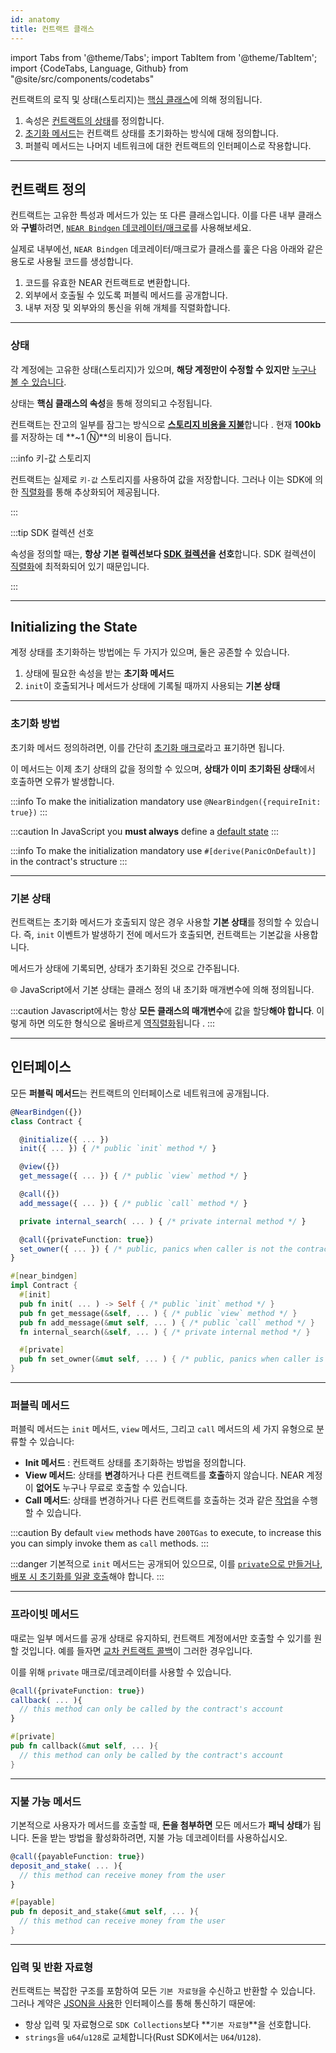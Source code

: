 ```yaml
---
id: anatomy
title: 컨트랙트 클래스
---
```


import Tabs from '@theme/Tabs';
import TabItem from '@theme/TabItem';
import {CodeTabs, Language, Github} from "@site/src/components/codetabs"

컨트랙트의 로직 및 상태(스토리지)는 [핵심 클래스](#near-bindgen)에 의해 정의됩니다.
1. 속성은 [컨트랙트의 상태](#상태-정의)를 정의합니다.
2. [초기화 메서드](#상태-초기화)는 컨트랙트 상태를 초기화하는 방식에 대해 정의합니다.
3. 퍼블릭 메서드는 나머지 네트워크에 대한 컨트랙트의 인터페이스로 작용합니다.

---

## 컨트랙트 정의
컨트랙트는 고유한 특성과 메서드가 있는 또 다른 클래스입니다. 이를 다른 내부 클래스와 **구별**하려면, [`NEAR Bindgen` 데코레이터/매크로](#decorators--macros)를 사용해보세요.

<CodeTabs>
  <Language value="🌐 JavaScript" language="ts">
    <Github fname="contract.ts"
      url="https://github.com/near-examples/donation-js/blob/master/contract/src/contract.ts"
      start="6" end="9" />
  </Language>
  <Language value="🦀 Rust" language="rust">
    <Github fname="lib.rs"
      url="https://github.com/near-examples/donation-rust/blob/main/contract/src/lib.rs"
      start="7" end="12" />
  </Language>
</CodeTabs>

실제로 내부에선, `NEAR Bindgen` 데코레이터/매크로가 클래스를 훑은 다음 아래와 같은 용도로 사용될 코드를 생성합니다.

1. 코드를 유효한 NEAR 컨트랙트로 변환합니다.
2. 외부에서 호출될 수 있도록 퍼블릭 메서드를 공개합니다.
3. 내부 저장 및 외부와의 통신을 위해 개체를 직렬화합니다.

<hr class="subsection" />

### 상태
각 계정에는 고유한 상태(스토리지)가 있으며, **해당 계정만이 수정할 수 있지만** [누구나 볼 수 있습니다](../../4.tools/cli.md#near-view-state-near-view-state).

상태는 **핵심 클래스의 속성**을 통해 정의되고 수정됩니다.

컨트랙트는 잔고의 일부를 잠그는 방식으로 [**스토리지 비용을 지불**](./storage.md#storage-cost)합니다 . 현재 **100kb**를 저장하는 데 **~1 Ⓝ**의 비용이 듭니다.

:::info 키-값 스토리지

컨트랙트는 실제로 `키-값` 스토리지를 사용하여 값을 저장합니다. 그러나 이는 SDK에 의한 [직렬화](./serialization.md)를 통해 추상화되어 제공됩니다.

:::

:::tip SDK 컬렉션 선호

속성을 정의할 때는, **항상 기본 컬렉션보다 [SDK 컬렉션](./storage.md)을 선호**합니다. SDK 컬렉션이 [직렬화](./serialization.md)에 최적화되어 있기 때문입니다.

:::

---

## Initializing the State
계정 상태를 초기화하는 방법에는 두 가지가 있으며, 둘은 공존할 수 있습니다.
1. 상태에 필요한 속성을 받는 **초기화 메서드**
2. `init`이 호출되거나 메서드가 상태에 기록될 때까지 사용되는 **기본 상태**


<hr class="subsection" />

### 초기화 방법
초기화 메서드 정의하려면, 이를 간단히 [초기화 매크로](#decorators--macros)라고 표기하면 됩니다.

이 메서드는 이제 초기 상태의 값을 정의할 수 있으며, **상태가 이미 초기화된 상태**에서 호출하면 오류가 발생합니다.

<Tabs className="language-tabs" groupId="code-tabs">
  <TabItem value="🌐 JavaScript">

  <Github fname="contract.ts" language="ts"
          url="https://github.com/near-examples/donation-js/blob/master/contract/src/contract.ts"
          start="11" end="14" />


:::info
To make the initialization mandatory use `@NearBindgen({requireInit: true})`
:::

:::caution
In JavaScript you **must always** define a [default state](#default-state)
:::


  </TabItem>
  <TabItem value="🦀 Rust">

  <Github fname="lib.rs" language="rust"
          url="https://github.com/near-examples/donation-rust/blob/main/contract/src/lib.rs"
          start="25" end="32" />

:::info
To make the initialization mandatory use `#[derive(PanicOnDefault)]` in the contract's structure
:::


  </TabItem>
</Tabs>

<hr class="subsection" />

### 기본 상태
컨트랙트는 초기화 메서드가 호출되지 않은 경우 사용할 **기본 상태**를 정의할 수 있습니다. 즉, `init` 이벤트가 발생하기 전에 메서드가 호출되면, 컨트랙트는 기본값을 사용합니다.

메서드가 상태에 기록되면, 상태가 초기화된 것으로 간주됩니다.

<Tabs className="language-tabs" groupId="code-tabs">
  <TabItem value="🌐 JavaScript">

  <Github fname="contract.ts" language="ts"
          url="https://github.com/near-examples/donation-js/blob/master/contract/src/contract.ts"
          start="6" end="9" />

  🌐 JavaScript에서 기본 상태는 클래스 정의 내 초기화 매개변수에 의해 정의됩니다.


:::caution
Javascript에서는 항상 **모든 클래스의 매개변수**에 값을 할당**해야 합니다**. 이렇게 하면 의도한 형식으로 올바르게 [역직렬화](./serialization.md)됩니다 .
:::


  </TabItem>
  <TabItem value="🦀 Rust">
    <Github fname="lib.rs" language="rust"
            url="https://github.com/near-examples/donation-rust/blob/main/contract/src/lib.rs"
            start="14" end="21" />
  </TabItem>
</Tabs>

---



## 인터페이스
모든 **퍼블릭 메서드**는 컨트랙트의 인터페이스로 네트워크에 공개됩니다.

<Tabs className="language-tabs" groupId="code-tabs">
  <TabItem value="🌐 JavaScript">

  ```ts
  @NearBindgen({})
  class Contract {

    @initialize({ ... })
    init({ ... }) { /* public `init` method */ }

    @view({})
    get_message({ ... }) { /* public `view` method */ }
  
    @call({})
    add_message({ ... }) { /* public `call` method */ }

    private internal_search( ... ) { /* private internal method */ }

    @call({privateFunction: true})
    set_owner({ ... }) { /* public, panics when caller is not the contract's account */ }
  }
  ```

  </TabItem>
  <TabItem value="🦀 Rust">

  ```rust
  #[near_bindgen]
  impl Contract {
    #[init]
    pub fn init( ... ) -> Self { /* public `init` method */ }
    pub fn get_message(&self, ... ) { /* public `view` method */ }
    pub fn add_message(&mut self, ... ) { /* public `call` method */ }
    fn internal_search(&self, ... ) { /* private internal method */ }

    #[private]
    pub fn set_owner(&mut self, ... ) { /* public, panics when caller is not the contract's account */ }
  }
  ```

  </TabItem>
</Tabs>

<hr class="subsection" />

### 퍼블릭 메서드
퍼블릭 메서드는 `init` 메서드, `view` 메서드, 그리고 `call` 메서드의 세 가지 유형으로 분류할 수 있습니다:

- **Init 메서드** : 컨트랙트 상태를 초기화하는 방법을 정의합니다.
- **View 메서드**: 상태를 **변경**하거나 다른 컨트랙트를 **호출**하지 않습니다. NEAR 계정이 **없어도** 누구나 무료로 호출할 수 있습니다.
- **Call 메서드**: 상태를 변경하거나 다른 컨트랙트를 호출하는 것과 같은 [작업](./actions.md)을 수행할 수 있습니다.

:::caution By default `view` methods have `200TGas` to execute, to increase this you can simply invoke them as `call` methods. :::

:::danger 기본적으로 `init` 메서드는 공개되어 있으므로, 이를 [`private`으로 만들거나](#private-methods), [배포 시 초기화를 일괄 호출](../deploy.md#initializing-the-contract)해야 합니다. :::

<hr class="subsection" />

### 프라이빗 메서드
때로는 일부 메서드를 공개 상태로 유지하되, 컨트랙트 계정에서만 호출할 수 있기를 원할 것입니다. 예를 들자면 [교차 컨트랙트 콜백](./crosscontract.md#callback-method)이 그러한 경우입니다.

이를 위해 `private` 매크로/데코레이터를 사용할 수 있습니다.

<Tabs className="language-tabs" groupId="code-tabs">
  <TabItem value="🌐 JavaScript">

  ```ts
  @call({privateFunction: true})
  callback( ... ){
    // this method can only be called by the contract's account
  }
  ```

  </TabItem>
  <TabItem value="🦀 Rust">

  ```rust
  #[private]
  pub fn callback(&mut self, ... ){
    // this method can only be called by the contract's account
  }
  ```

  </TabItem>
</Tabs>

<hr class="subsection" />

### 지불 가능 메서드
기본적으로 사용자가 메서드를 호출할 때, **돈을 첨부하면** 모든 메서드가 **패닉 상태**가 됩니다. 돈을 받는 방법을 활성화하려면, 지불 가능 데코레이터를 사용하십시오.

<Tabs className="language-tabs" groupId="code-tabs">
  <TabItem value="🌐 JavaScript">

  ```ts
  @call({payableFunction: true})
  deposit_and_stake( ... ){
    // this method can receive money from the user
  }
  ```

  </TabItem>
  <TabItem value="🦀 Rust">

  ```rust
  #[payable]
  pub fn deposit_and_stake(&mut self, ... ){
    // this method can receive money from the user
  }
  ```

  </TabItem>
</Tabs>

<hr class="subsection" />


### 입력 및 반환 자료형
컨트랙트는 복잡한 구조를 포함하여 모든 `기본 자료형`을 수신하고 반환할 수 있습니다. 그러나 계약은 [JSON을 사용](./serialization.md)한 인터페이스를 통해 통신하기 때문에:
- 항상 입력 및 자료형으로 `SDK Collections`보다 **`기본 자료형`**을 선호합니다.
- `strings`을 `u64`/`u128`로 교체합니다(Rust SDK에서는 `U64`/`U128`).
